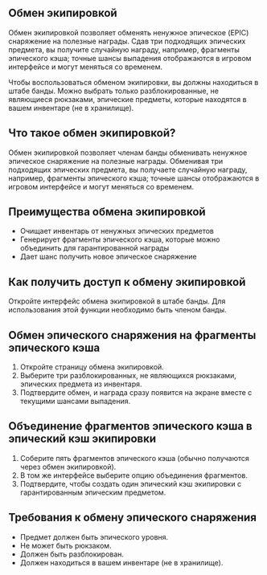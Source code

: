 ## Обмен экипировкой

Обмен экипировкой позволяет обменять ненужное эпическое (EPIC) снаряжение на полезные награды. Сдав три подходящих эпических предмета, вы получите случайную награду, например, фрагменты эпического кэша; точные шансы выпадения отображаются в игровом интерфейсе и могут меняться со временем.

Чтобы воспользоваться обменом экипировки, вы должны находиться в штабе банды. Можно выбрать только разблокированные, не являющиеся рюкзаками, эпические предметы, которые находятся в вашем инвентаре (не в хранилище).

## Что такое обмен экипировкой?

Обмен экипировкой позволяет членам банды обменивать ненужное эпическое снаряжение на полезные награды. Обменивая три подходящих эпических предмета, вы получаете случайную награду, например, фрагменты эпического кэша; точные шансы отображаются в игровом интерфейсе и могут меняться со временем.

## Преимущества обмена экипировкой

- Очищает инвентарь от ненужных эпических предметов
- Генерирует фрагменты эпического кэша, которые можно объединить для гарантированной награды
- Дает шанс получить новое эпическое снаряжение

## Как получить доступ к обмену экипировкой

Откройте интерфейс обмена экипировкой в штабе банды. Для использования этой функции необходимо быть членом банды.

## Обмен эпического снаряжения на фрагменты эпического кэша

1. Откройте страницу обмена экипировкой.
2. Выберите три разблокированных, не являющихся рюкзаками, эпических предмета из инвентаря.
3. Подтвердите обмен, и награда сразу появится на экране вместе с текущими шансами выпадения.

## Объединение фрагментов эпического кэша в эпический кэш экипировки

1. Соберите пять фрагментов эпического кэша (обычно получаются через обмен экипировкой).
2. В том же интерфейсе выберите опцию объединения фрагментов.
3. Подтвердите, чтобы создать один эпический кэш экипировки с гарантированным эпическим предметом.

## Требования к обмену эпического снаряжения

- Предмет должен быть эпического уровня.
- Не может быть рюкзаком.
- Должен быть разблокирован.
- Должен находиться в вашем инвентаре (не в хранилище).
